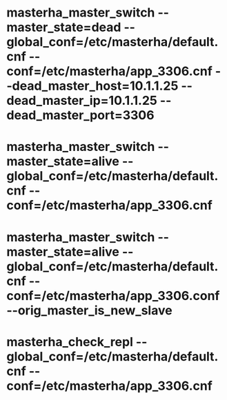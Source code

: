 # masterha_master_switch --master_state=dead  --global_conf=/etc/masterha/default.cnf --conf=/etc/masterha/app_3306.cnf --dead_master_host=10.1.1.25 --dead_master_ip=10.1.1.25 --dead_master_port=3306
# masterha_master_switch --master_state=alive --global_conf=/etc/masterha/default.cnf --conf=/etc/masterha/app_3306.cnf
# masterha_master_switch --master_state=alive --global_conf=/etc/masterha/default.cnf --conf=/etc/masterha/app_3306.conf --orig_master_is_new_slave
# masterha_check_repl --global_conf=/etc/masterha/default.cnf --conf=/etc/masterha/app_3306.cnf

